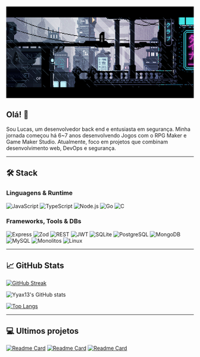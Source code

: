 ![Banner](https://raw.githubusercontent.com/Yyax13/Yyax13/refs/heads/main/banner.gif)

## Olá! 👋

Sou Lucas, um desenvolvedor back end e entusiasta em segurança. Minha jornada começou há 6~7 anos desenvolvendo Jogos com o RPG Maker e Game Maker Studio. Atualmente, foco em projetos que combinam desenvolvimento web, DevOps e segurança.

---

## 🛠️ Stack

### Linguagens & Runtime
![JavaScript](https://img.shields.io/badge/javascript-F7DF1E?style=for-the-badge&logo=javascript&logoColor=black)
![TypeScript](https://img.shields.io/badge/typescript-007ACC?style=for-the-badge&logo=typescript&logoColor=white)
![Node.js](https://img.shields.io/badge/node.js-339933?style=for-the-badge&logo=nodedotjs&logoColor=white)
![Go](https://img.shields.io/badge/go-00ADD8?style=for-the-badge&logo=go&logoColor=white)
![C](https://img.shields.io/badge/C-00599C?style=for-the-badge&logo=c&logoColor=white)

### Frameworks, Tools & DBs
![Express](https://img.shields.io/badge/express-000000?style=for-the-badge&logo=express&logoColor=white)
![Zod](https://img.shields.io/badge/zod-3E4E88?style=for-the-badge&logo=zod&logoColor=white)
![REST](https://img.shields.io/badge/REST-FF6F61?style=for-the-badge&logo=rest&logoColor=white)
![JWT](https://img.shields.io/badge/jwt-000000?style=for-the-badge&logo=jsonwebtokens&logoColor=white)
![SQLite](https://img.shields.io/badge/sqlite-003B57?style=for-the-badge&logo=sqlite&logoColor=white)
![PostgreSQL](https://img.shields.io/badge/postgresql-336791?style=for-the-badge&logo=postgresql&logoColor=white)
![MongoDB](https://img.shields.io/badge/mongodb-47A248?style=for-the-badge&logo=mongodb&logoColor=white)
![MySQL](https://img.shields.io/badge/mysql-4479A1?style=for-the-badge&logo=mysql&logoColor=white)
![Monolitos](https://img.shields.io/badge/Monolitos-6A5ACD?style=for-the-badge&logo=monolith&logoColor=white)
![Linux](https://img.shields.io/badge/Linux-000000?style=for-the-badge&logo=linux&logoColor=white)

---

## 📈 GitHub Stats

[![GitHub Streak](https://streak-stats.demolab.com?user=Yyax13&theme=tokyonight)](https://git.io/streak-stats)

![Yyax13's GitHub stats](https://github-readme-stats.vercel.app/api?username=Yyax13&show_icons=true&theme=tokyonight)

[![Top Langs](https://github-readme-stats.vercel.app/api/top-langs/?username=Yyax13&layout=compact&count_weight=0&exclude_repo=nvim,Pentest,ricebyhowo,agrinho25,hoWoS,Yollor&hide=html,css,php,Makefile,shell,Powershell&theme=tokyonight)](https://github.com/anuraghazra/github-readme-stats)

---

## 💻 Ultimos projetos

[![Readme Card](https://github-readme-stats.vercel.app/api/pin/?username=Yyax13&repo=TheDarkMark&show_owner=true&theme=tokyonight)](https://github.com/anuraghazra/github-readme-stats)
[![Readme Card](https://github-readme-stats.vercel.app/api/pin/?username=Yyax13&repo=proc_injection&show_owner=true&theme=tokyonight)](https://github.com/anuraghazra/github-readme-stats)
[![Readme Card](https://github-readme-stats.vercel.app/api/pin/?username=Yyax13&repo=shellcode&show_owner=true&theme=tokyonight)](https://github.com/anuraghazra/github-readme-stats)
